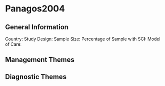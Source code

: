 # Panagos2004

## General Information
Country: 
Study Design: 
Sample Size: 
Percentage of Sample with SCI:
Model of Care: 

## Management Themes


## Diagnostic Themes
